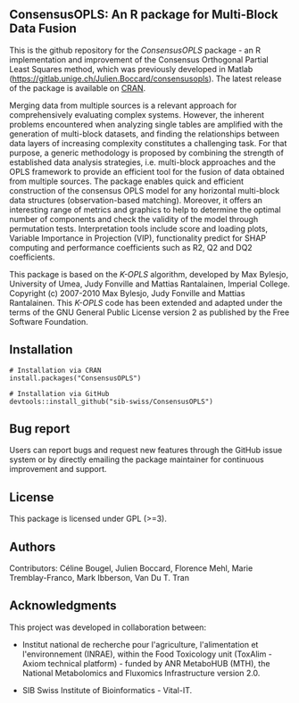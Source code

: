 ## ConsensusOPLS: An R package for Multi-Block Data Fusion

This is the github repository for the *ConsensusOPLS* package - an R
implementation and improvement of the Consensus Orthogonal Partial Least
Squares method, which was previously developed in Matlab
(https://gitlab.unige.ch/Julien.Boccard/consensusopls). The latest release of
the package is available on
[CRAN](https://cran.r-project.org/package=ConsensusOPLS).

Merging data from multiple sources is a relevant approach for comprehensively
evaluating complex systems. However, the inherent problems encountered when
analyzing single tables are amplified with the generation of multi-block
datasets, and finding the relationships between data layers of increasing
complexity constitutes a challenging task. For that purpose, a generic
methodology is proposed by combining the strength of established data analysis
strategies, i.e. multi-block approaches and the OPLS framework to provide an
efficient tool for the fusion of data obtained from multiple sources. The
package enables quick and efficient construction of the consensus OPLS
model for any horizontal multi-block data structures (observation-based
matching). Moreover, it offers an interesting range of metrics and graphics to
help to determine the optimal number of components and check the validity of
the model through permutation tests. Interpretation tools include score and
loading plots, Variable Importance in Projection (VIP), functionality predict
for SHAP computing and performance coefficients such as R2, Q2 and DQ2
coefficients.

This package is based on the *K-OPLS* algorithm, developed by Max Bylesjo,
University of Umea, Judy Fonville and Mattias Rantalainen, Imperial College.
Copyright (c) 2007-2010 Max Bylesjo, Judy Fonville and Mattias Rantalainen.
This *K-OPLS* code has been extended and adapted under the terms of the GNU
General Public License version 2 as published by the Free Software Foundation.

## Installation

```
# Installation via CRAN
install.packages("ConsensusOPLS")

# Installation via GitHub
devtools::install_github("sib-swiss/ConsensusOPLS")
```

## Bug report

Users can report bugs and request new features through the GitHub issue system
or by directly emailing the package maintainer for continuous improvement and
support.
	
## License

This package is licensed under GPL (>=3).

## Authors

Contributors: Céline Bougel, Julien Boccard, Florence Mehl, Marie Tremblay-Franco,
Mark Ibberson, Van Du T. Tran

## Acknowledgments

This project was developed in collaboration between:

- Institut national de recherche pour l'agriculture, l'alimentation et
l'environnement (INRAE), within the Food Toxicology unit (ToxAlim - Axiom
technical platform) - funded by ANR MetaboHUB (MTH), the National Metabolomics
and Fluxomics Infrastructure version 2.0.

- SIB Swiss Institute of Bioinformatics - Vital-IT.

